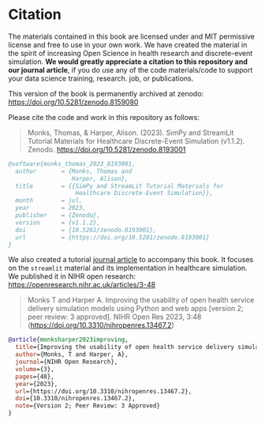 # Citation

The materials contained in this book are licensed under and MIT permissive license and free to use in your own work.  We have created the material in the spirit of increasing Open Science in health research and discrete-event simulation. **We would greatly appreciate a citation to this repository and our journal article**, if you do use any of the code materials/code to support your data science training, research. job, or publications.

This version of the book is permanently archived at zenodo: https://doi.org/10.5281/zenodo.8159080

Please cite the code and work in this repository as follows:

> Monks, Thomas, & Harper, Alison. (2023). SimPy and StreamLit Tutorial Materials for Healthcare Discrete-Event Simulation (v1.1.2). Zenodo. https://doi.org/10.5281/zenodo.8193001


```bibtex
@software{monks_thomas_2023_8193001,
  author       = {Monks, Thomas and
                  Harper, Alison},
  title        = {{SimPy and StreamLit Tutorial Materials for 
                   Healthcare Discrete-Event Simulation}},
  month        = jul,
  year         = 2023,
  publisher    = {Zenodo},
  version      = {v1.1.2},
  doi          = {10.5281/zenodo.8193001},
  url          = {https://doi.org/10.5281/zenodo.8193001}
}
```

We also created a tutorial  [journal article](https://openresearch.nihr.ac.uk/articles/3-48) to accompany this book.  It focuses on the `streamlit` material and its implementation in healthcare simulation.  We published it in NIHR open research: https://openresearch.nihr.ac.uk/articles/3-48

> Monks T and Harper A. Improving the usability of open health service delivery simulation models using Python and web apps [version 2; peer review: 3 approved]. NIHR Open Res 2023, 3:48 (https://doi.org/10.3310/nihropenres.13467.2) 

```bibtex
@article{monksharper2023improving,
  title={Improving the usability of open health service delivery simulation models using Python and web apps},
  author={Monks, T and Harper, A},
  journal={NIHR Open Research},
  volume={3},
  pages={48},
  year={2023},
  url={https://doi.org/10.3310/nihropenres.13467.2},
  doi={10.3310/nihropenres.13467.2},
  note={Version 2; Peer Review: 3 Approved}
}